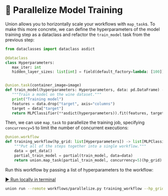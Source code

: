 <br>
<br>
<br>

# 🔀 Parallelize Model Training

Union allows you to horizontally scale your workflows with `map_task`s. To
make this more concrete, we can define the hyperparameters of the model training
step as a dataclass and refactor the `train_model` task from the previous step:

 ```python
from dataclasses import dataclass asdict

@dataclass
class Hyperparameters:
    max_iter: int
    hidden_layer_sizes: list[int] = field(default_factory=lambda: [100])


@union.task(container_image=image)
def train_model(hyperparameters: Hyperparameters, data: pd.DataFrame) -> MLPClassifier:
    """Train a model on the wine dataset."""
    print("Training model")
    features = data.drop("target", axis="columns")
    target = data["target"]
    return MLPClassifier(**asdict(hyperparameters)).fit(features, target)
```

Then, we can use `map_task` to parallelize the training job, specifying
`concurrency=5` to limit the number of concurrent executions:

```python
@union.workflow
def training_workflow(hp_grid: list[Hyperparameters]) -> list[MLPClassifier]:
    """Put all of the steps together into a single workflow."""
    data = get_data()
    partial_train_model = partial(train_model, data=data)
    return union.map_task(partial_train_model, concurrency=5)(hp_grid)
```

Run this workflow by passing a list of hyperparameters to the workflow:

[▶️ Run locally in terminal](command:union-workspace.runParallelizeWorkflow)

```bash
union run --remote workflows/parallelize.py training_workflow --hp_grid '[{"max_iter": 500}, {"max_iter": 750}, {"max_iter": 1000}]'
```
